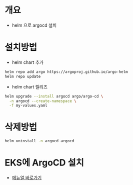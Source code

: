 # 개요
* helm 으로 argocd 설치

# 설치방법

* helm chart 추가

```bash
helm repo add argo https://argoproj.github.io/argo-helm
helm repo update
```

* helm chart 릴리즈

```bash
helm upgrade --install argocd argo/argo-cd \
  -n argocd --create-namespace \
  -f my-values.yaml
```

# 삭제방법

```bash
helm uninstall -n argocd argocd
```

# EKS에 ArgoCD 설치
* [메뉴얼 바로가기](./eks/)
